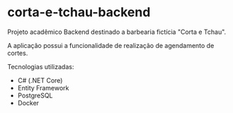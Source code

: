 # corta-e-tchau-backend
Projeto acadêmico Backend destinado a barbearia fictícia "Corta e Tchau".

A aplicação possui a funcionalidade de realização de agendamento de cortes.

Tecnologias utilizadas:

- C# (.NET Core)
- Entity Framework
- PostgreSQL
- Docker
